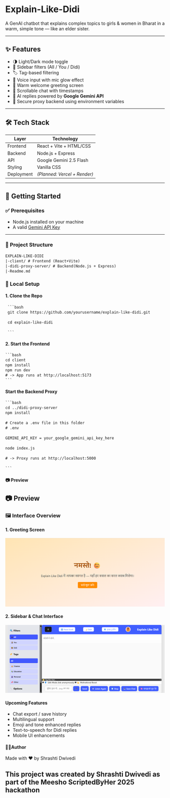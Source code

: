 # Explain-Like-Didi
A GenAI chatbot that explains complex topics to girls &amp; women in Bharat in a warm, simple tone — like an elder sister.

---
## ✨ Features
- 🌗 Light/Dark mode toggle
- 🧭 Sidebar filters (All / You / Didi)
- 🏷️ Tag-based filtering
- 🎤 Voice input with mic glow effect
- 👋 Warm welcome greeting screen
- 💬 Scrollable chat with timestamps
- 🤖 AI replies powered by **Google Gemini API**
- 🔐 Secure proxy backend using environment variables
---

## 🛠️ Tech Stack
| Layer      | Technology               |
|-----------|--------------------------|
| Frontend  | React + Vite + HTML/CSS  |
| Backend   | Node.js + Express        |
| API       | Google Gemini 2.5 Flash  |
| Styling   | Vanilla CSS              |
| Deployment| *(Planned: Vercel + Render)* |

---

## 🚀 Getting Started
### ✅ Prerequisites

- Node.js installed on your machine
- A valid [Gemini API Key](https://ai.google.dev/)


---

### 📂 Project Structure
    EXPLAIN-LIKE-DIDI
    |-client/ # Frontend (React+Vite)
    |-didi-proxy-server/ # Backend(Node.js + Express)
    |-Readme.md 


### 🔧 Local Setup
#### 1. Clone the Repo
     ```bash
     git clone https://github.com/yourusername/explain-like-didi.git

     cd explain-like-didi

     ```

#### 2. Start the Frontend
    ```bash
    cd client 
    npm install
    npm run dev
    # -> App runs at http://localhost:5173
    ```

#### Start the Backend Proxy
    ```bash
    cd ../didi-proxy-server
    npm install

    # Create a .env file in this folder
    # .env

    GEMINI_API_KEY = your_google_gemini_api_key_here

    node index.js

    # -> Proxy runs at http://localhost:5000

    ```

#### 📷 Preview


## 📷 Preview

### 🖼️ Interface Overview

#### 1. Greeting Screen
![Greeting UI](client/src/assets/UI_1.png)

#### 2. Sidebar & Chat Interface
![Sidebar UI](client/src/assets/UI_2.png)




#### Upcoming Features
- Chat export / save history
- Multilingual support
- Emoji and tone enhanced replies
- Text-to-speech for Didi replies
- Mobile UI enhancements


#### 👩‍💻Author
Made with ❤️ by Shrashti Dwivedi


## This project was created by Shrashti Dwivedi as part of the Meesho ScriptedByHer 2025 hackathon
